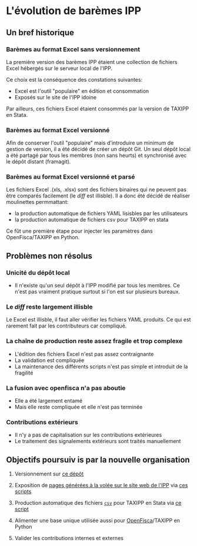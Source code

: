 # L'évolution de barèmes IPP 

## Un bref historique

### Barèmes au format Excel sans versionnement

La première version des barèmes IPP étaient une collection de fichiers Excel hébergés sur le serveur local de l'IPP.  

Ce choix est la conséquence des constations suivantes: 
- Excel est l'outil "populaire" en édition et consommation
- Exposés sur le site de l'IPP idoine

Par ailleurs, ces fichiers Excel étaient consommés par la version de TAXIPP en Stata.

### Barèmes au format Excel versionné

Afin de conserver l'outil "populaire" mais d'introduire un minimum de gestion de version, il a été décidé de créer un dépôt Git.
Un seul dépôt local a été partagé par tous les membres (non sans heurts) et synchronisé avec le dépôt distant (framagit).

### Barèmes au format Excel versionné et parsé

Les fichiers Excel .(xls, .xlsx) sont des fichiers binaires qui ne peuvent pas être comparés facilement (le _diff_ est illisble).
Il a donc été décidé de réaliser moulinettes permmattant: 
- la production automatique de fichiers YAML lisisbles par les utilisateurs
- la production automatique de fichiers csv pour TAXIPP en stata

Ce fût une première étape pour injecter les paramètres dans OpenFisca/TAXIPP en Python.

## Problèmes non résolus

### Unicité du dépôt local

- Il n'existe qu'un seul dépôt à l'IPP modifié par tous les membres. Ce n'est pas vraiment pratique surtout si l'on est sur plusieurs bureaux.

### Le _diff_  reste largement illisble 

Le Excel est illisble, il faut aller vérifier les fichiers YAML produits. Ce qui est rarement fait par les contributeurs car compliqué. 

### La chaîne de production reste assez fragile et trop complexe

- L'édition des fichiers Excel n'est pas assez contraignante
- La validation est compliquée
- La maintenance des différents scripts n'est pas simple et introduit de la fragilité


### La fusion avec openfisca n'a pas aboutie

- Elle a été largement entamé
- Mais elle reste compliquée et elle n'est pas terminée

### Contributions extérieurs

- Il n'y a pas de capitalisation sur les  contributions extérieures
- Le traitement des signalements extérieurs sont traités manuellement


## Objectifs poursuiv is par la nouvelle organisation

1. Versionnement sur [ce dépôt](https://framagit.org/french-tax-and-benefit-tables/baremes-ipp-yaml) 

2. Exposition de [pages générées à la volée sur le site web de l'IPP](https://french-tax-and-benefit-tables.frama.io/baremes-ipp-yaml/) via [ces scripts](https://github.com/fpagnoux/baremes-ipp-views) 

3. Production automatique des fichiers [`csv`](https://github.com/fpagnoux/baremes-ipp-csv) pour TAXIPP en Stata via [ce script](https://github.com/fpagnoux/baremes-ipp-parser/tree/master/bareme_ipp_parsers)

4. Alimenter une base unique utilisée aussi pour [OpenFisca](https://github.com/openfisca/openfisca-france)/TAXIPP en Python

5. Valider les contributions internes et externes
